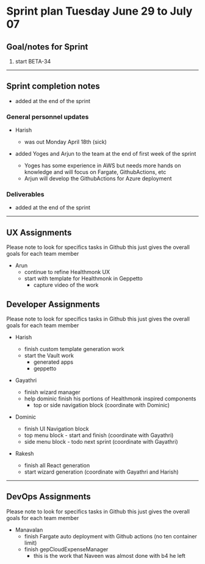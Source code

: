 # Sprint plan Tuesday June 29 to July 07

## Goal/notes for Sprint

1. start BETA-34

---

## Sprint completion notes

- added at the end of the sprint

### General personnel updates

- Harish
  - was out Monday April 18th (sick)

- added Yoges and Arjun to the team at the end of first week of the sprint
  - Yoges has some experience in AWS but needs more hands on knowledge and will focus on Fargate, GithubActions, etc
  - Arjun will develop the GithubActions for Azure deployment

### Deliverables

- added at the end of the sprint

---

## UX Assignments

Please note to look for specifics tasks in Github this just gives the overall goals for each team member

- Arun
  - continue to refine Healthmonk UX
  - start with template for Healthmonk in Geppetto
    - capture video of the work

## Developer Assignments

Please note to look for specifics tasks in Github this just gives the overall goals for each team member

- Harish
  - finish custom template generation work
  - start the Vault work
    - generated apps
    - geppetto

- Gayathri
  - finish wizard manager
  - help dominic finish his portions of Healthmonk inspired components
    - top or side navigation block (coordinate with Dominic)

- Dominic
  - finish UI Navigation block
  - top menu block - start and finish (coordinate with Gayathri)
  - side menu block - todo next sprint (coordinate with Gayathri)

- Rakesh
  - finish all React generation
  - start wizard generation (coordinate with Gayathri and Harish)

---

## DevOps Assignments

Please note to look for specifics tasks in Github this just gives the overall goals for each team member

- Manavalan
  - finish Fargate auto deployment with Github actions (no ten container limit)
  - finish gepCloudExpenseManager
    - this is the work that Naveen was almost done with b4 he left